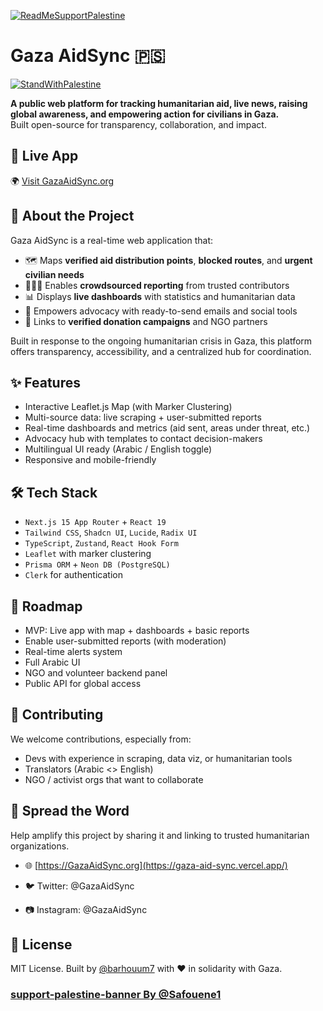 [![ReadMeSupportPalestine](https://raw.githubusercontent.com/Safouene1/support-palestine-banner/master/banner-support.svg)](https://donate.unrwa.org/int/en/general)

# Gaza AidSync 🇵🇸
[![StandWithPalestine](https://raw.githubusercontent.com/Safouene1/support-palestine-banner/master/StandWithPalestine.svg)](https://techforpalestine.org/learn-more)


**A public web platform for tracking humanitarian aid, live news, raising global awareness, and empowering action for civilians in Gaza.**  
Built open-source for transparency, collaboration, and impact.

## 🧭 Live App

🌍 [Visit GazaAidSync.org](https://gaza-aid-sync.vercel.app)

## 📌 About the Project

Gaza AidSync is a real-time web application that:

- 🗺️ Maps **verified aid distribution points**, **blocked routes**, and **urgent civilian needs**
- 🧑‍🤝‍🧑 Enables **crowdsourced reporting** from trusted contributors
- 📊 Displays **live dashboards** with statistics and humanitarian data
- 📣 Empowers advocacy with ready-to-send emails and social tools
- 🤝 Links to **verified donation campaigns** and NGO partners

Built in response to the ongoing humanitarian crisis in Gaza, this platform offers transparency, accessibility, and a centralized hub for coordination.

## ✨ Features

- Interactive Leaflet.js Map (with Marker Clustering)
- Multi-source data: live scraping + user-submitted reports
- Real-time dashboards and metrics (aid sent, areas under threat, etc.)
- Advocacy hub with templates to contact decision-makers
- Multilingual UI ready (Arabic / English toggle)
- Responsive and mobile-friendly

## 🛠️ Tech Stack

- `Next.js 15 App Router` + `React 19`
- `Tailwind CSS`, `Shadcn UI`, `Lucide`, `Radix UI`
- `TypeScript`, `Zustand`, `React Hook Form`
- `Leaflet` with marker clustering
- `Prisma ORM` + `Neon DB (PostgreSQL)`
- `Clerk` for authentication

## 🔄 Roadmap
- MVP: Live app with map + dashboards + basic reports
- Enable user-submitted reports (with moderation)
- Real-time alerts system
- Full Arabic UI
- NGO and volunteer backend panel
- Public API for global access


## 🤝 Contributing
We welcome contributions, especially from:

- Devs with experience in scraping, data viz, or humanitarian tools
- Translators (Arabic <> English)
- NGO / activist orgs that want to collaborate

## 📣 Spread the Word
  Help amplify this project by sharing it and linking to trusted humanitarian organizations.

- 🌐 [https://GazaAidSync.org](https://gaza-aid-sync.vercel.app/)

- 🐦 Twitter: @GazaAidSync

- 📷 Instagram: @GazaAidSync

## 📄 License
MIT License.
Built by [@barhouum7](https://github.com/barhouum7) with ❤️ in solidarity with Gaza.

### [support-palestine-banner By @Safouene1](https://github.com/Safouene1/support-palestine-banner)
